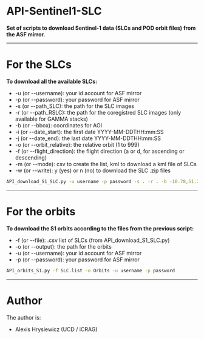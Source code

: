 # API-Sentinel1-SLC

**Set of scripts to download Sentinel-1 data (SLCs and POD orbit files) from the ASF mirror.**

***

# For the SLCs

**To download all the available SLCs:**
- -u (or --username): your id account for ASF mirror
- -p (or --password): your password for ASF mirror
- -s (or --path_SLC): the path for the SLC images
- -r (or --path_RSLC): the path for the coregistred SLC images (only available for GAMMA stacks)
- -b (or --bbox): coordinates for AOI 
- -i (or --date_start): the first date YYYY-MM-DDTHH:mm:SS
- -j (or --date_end): the last date YYYY-MM-DDTHH:mm:SS
- -o (or --orbit_relative): the relative orbit (1 to 999)
- -f (or --flight_direction): the flight direction (a or d, for ascending or descending)
- -m (or --mode): csv to create the list, kml to download a kml file of SLCs
- -w (or --write): y (yes) or n (no) to download the SLC .zip files

```bash
API_download_S1_SLC.py -u username -p password -s . -r . -b -10.78,51.27,-5.03,55.70 -i 2017-01-01T00:00:00 -j 2023-12-31T00:00 -o 1 -f a -m csv -w n
```

***

# For the orbits

**To download the S1 orbits according to the files from the previous script:**
- -f (or --file): .csv list of SLCs (from API_download_S1_SLC.py)
- -o (or --output): the path for the orbits
- -u (or --username): your id account for ASF mirror
- -p (or --password): your password for ASF mirror

```bash
API_orbits_S1.py -f SLC.list -o Orbits -u username -p password
```

***

# Author

The author is:
  - Alexis Hrysiewicz (UCD / iCRAG)
